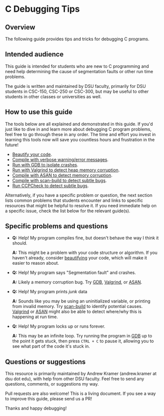 # C Debugging Tips

## Overview

The following guide provides tips and tricks for debugging C programs.

## Intended audience

This guide is intended for students who are new to C programming and need help determining the cause of segmentation faults or other run time problems.

The guide is written and maintained by DSU faculty, primarily for DSU students in CSC-150, CSC-250 or CSC-300, but may be useful to other students in other classes or universities as well.

## How to use this guide

The tools below are all explained and demonstrated in this guide.  If you'd just like to dive in and learn more about debugging C program problems, feel free to go through these in any order.  The time and effort you invest in learning this tools now will save you countless hours and frustration in the future!

 - [Beautify your code](howto/beautify.md).
 - [Compile with verbose warning/error messages](howto/compile-flags.md).
 - [Run with GDB to isolate crashes](howto/gdb.md).
 - [Run with Valgrind to detect heap memory corruption](howto/valgrind.md).
 - [Compile with ASAN to detect memory corruption](howto/asan.md).
 - [Compile with scan-build to detect subtle bugs](howto/scan-build.md).
 - [Run CCPCheck to detect subtle bugs](howto.md).

Alternatively, if you have a specific problem or question, the next section lists common problems that students encounter and links to specific resources that might be helpful to resolve it.  If you need immediate help on a specific issue, check the list below for the relevant guide(s).

## Specific problems and questions

 - **Q:** Help! My program compiles fine, but doesn't behave the way I think it should.

   **A:** This might be a problem with your code structure or algorithm. If you haven't already, consider [beautifying](howto/beautify.md) your code, which will make it easier to reason about.

 - **Q:** Help! My program says "Segmentation fault" and crashes.

   **A:** Likely a memory corruption bug.  Try [GDB](howto/gdb.md), [Valgrind](howto/valgrind.md), or [ASAN](howto/asan.md).

 - **Q:** Help! My program prints _junk_ data

   **A:** Sounds like you may be using an uninitialized variable, or printing from invalid memory.  Try [scan-build](howto/scan-build.md) to identify potential causes.  [Valgrind](howto/valgrind.md) or [ASAN](howto/asan.md) might also be able to detect where/why this is happening at run time.

 - **Q:** Help!  My program locks up or runs forever.

   **A:** This may be an infinite loop.  Try running the program in [GDB](howto/gdb.md) up to the point it gets stuck, then press `CTRL + C` to pause it, allowing you to see what part of the code it's stuck in.

## Questions or suggestions

This resource is primarily maintained by Andrew Kramer (andrew.kramer at dsu dot edu), with help from other DSU faculty.  Feel free to send any questions, comments, or suggestions my way.

Pull requests are also welcome!  This is a living document.  If you see a way to improve this guide, please send us a PR!

Thanks and happy debugging!
